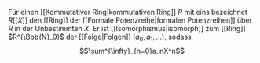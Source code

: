 Für einen [[Kommutativer Ring|kommutativen Ring]] $R$ mit eins bezeichnet $R[[X]]$ den [[Ring]] der [[Formale Potenzreihe|formalen Potenzreihen]] über $R$ in der Unbestimmten $X$. Er ist [[Isomorphismus|isomorph]] zum [[Ring]] $R^{\Bbb{N}_0}$ der [[Folge|Folgen]] $(a_0, a_1, \dots)$, sodass
$$\sum^{\infty}_{n=0}a_nX^n$$